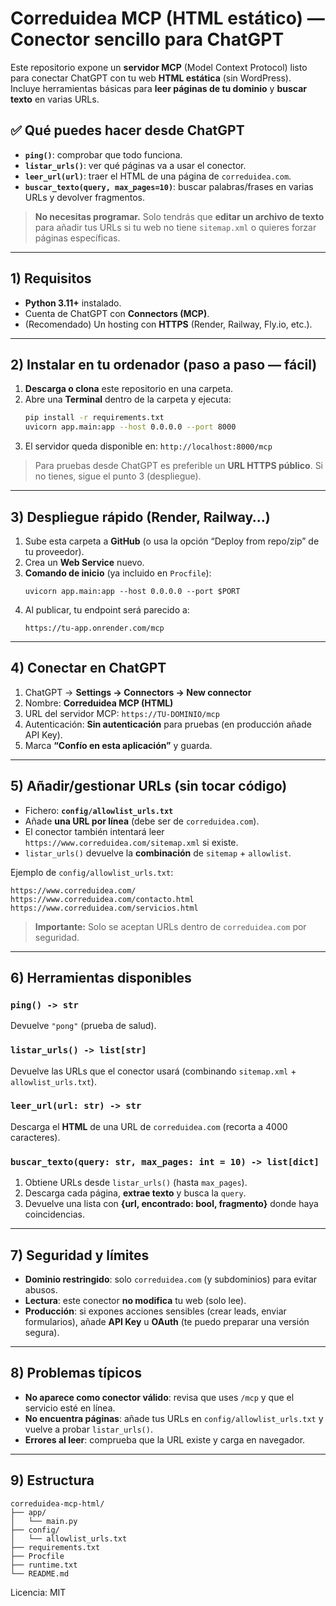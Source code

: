 # Correduidea MCP (HTML estático) — Conector sencillo para ChatGPT

Este repositorio expone un **servidor MCP** (Model Context Protocol) listo para conectar ChatGPT con tu web **HTML estática** (sin WordPress).  
Incluye herramientas básicas para **leer páginas de tu dominio** y **buscar texto** en varias URLs.

## ✅ Qué puedes hacer desde ChatGPT
- **`ping()`**: comprobar que todo funciona.
- **`listar_urls()`**: ver qué páginas va a usar el conector.
- **`leer_url(url)`**: traer el HTML de una página de `correduidea.com`.
- **`buscar_texto(query, max_pages=10)`**: buscar palabras/frases en varias URLs y devolver fragmentos.

> **No necesitas programar.** Solo tendrás que **editar un archivo de texto** para añadir tus URLs si tu web no tiene `sitemap.xml` o quieres forzar páginas específicas.

---

## 1) Requisitos
- **Python 3.11+** instalado.
- Cuenta de ChatGPT con **Connectors (MCP)**.
- (Recomendado) Un hosting con **HTTPS** (Render, Railway, Fly.io, etc.).

---

## 2) Instalar en tu ordenador (paso a paso — fácil)
1. **Descarga o clona** este repositorio en una carpeta.
2. Abre una **Terminal** dentro de la carpeta y ejecuta:
   ```bash
   pip install -r requirements.txt
   uvicorn app.main:app --host 0.0.0.0 --port 8000
   ```
3. El servidor queda disponible en: `http://localhost:8000/mcp`

> Para pruebas desde ChatGPT es preferible un **URL HTTPS público**. Si no tienes, sigue el punto 3 (despliegue).

---

## 3) Despliegue rápido (Render, Railway…)
1. Sube esta carpeta a **GitHub** (o usa la opción “Deploy from repo/zip” de tu proveedor).
2. Crea un **Web Service** nuevo.
3. **Comando de inicio** (ya incluido en `Procfile`):
   ```
   uvicorn app.main:app --host 0.0.0.0 --port $PORT
   ```
4. Al publicar, tu endpoint será parecido a:
   ```
   https://tu-app.onrender.com/mcp
   ```

---

## 4) Conectar en ChatGPT
1. ChatGPT → **Settings → Connectors → New connector**
2. Nombre: **Correduidea MCP (HTML)**
3. URL del servidor MCP: `https://TU-DOMINIO/mcp`
4. Autenticación: **Sin autenticación** para pruebas (en producción añade API Key).  
5. Marca **“Confío en esta aplicación”** y guarda.

---

## 5) Añadir/gestionar URLs (sin tocar código)
- Fichero: **`config/allowlist_urls.txt`**  
- Añade **una URL por línea** (debe ser de `correduidea.com`).  
- El conector también intentará leer `https://www.correduidea.com/sitemap.xml` si existe.
- `listar_urls()` devuelve la **combinación** de `sitemap` + `allowlist`.

Ejemplo de `config/allowlist_urls.txt`:
```
https://www.correduidea.com/
https://www.correduidea.com/contacto.html
https://www.correduidea.com/servicios.html
```

> **Importante:** Solo se aceptan URLs dentro de `correduidea.com` por seguridad.

---

## 6) Herramientas disponibles

### `ping() -> str`
Devuelve `"pong"` (prueba de salud).

### `listar_urls() -> list[str]`
Devuelve las URLs que el conector usará (combinando `sitemap.xml` + `allowlist_urls.txt`).

### `leer_url(url: str) -> str`
Descarga el **HTML** de una URL de `correduidea.com` (recorta a 4000 caracteres).

### `buscar_texto(query: str, max_pages: int = 10) -> list[dict]`
1) Obtiene URLs desde `listar_urls()` (hasta `max_pages`).  
2) Descarga cada página, **extrae texto** y busca la `query`.  
3) Devuelve una lista con **{url, encontrado: bool, fragmento}** donde haya coincidencias.

---

## 7) Seguridad y límites
- **Dominio restringido**: solo `correduidea.com` (y subdominios) para evitar abusos.
- **Lectura**: este conector **no modifica** tu web (solo lee).
- **Producción**: si expones acciones sensibles (crear leads, enviar formularios), añade **API Key** u **OAuth** (te puedo preparar una versión segura).

---

## 8) Problemas típicos
- **No aparece como conector válido**: revisa que uses `/mcp` y que el servicio esté en línea.
- **No encuentra páginas**: añade tus URLs en `config/allowlist_urls.txt` y vuelve a probar `listar_urls()`.
- **Errores al leer**: comprueba que la URL existe y carga en navegador.

---

## 9) Estructura
```
correduidea-mcp-html/
├── app/
│   └── main.py
├── config/
│   └── allowlist_urls.txt
├── requirements.txt
├── Procfile
├── runtime.txt
└── README.md
```

Licencia: MIT
